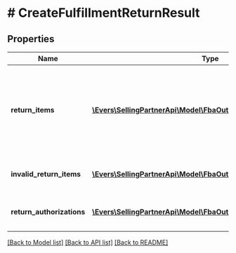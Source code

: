 # # CreateFulfillmentReturnResult

## Properties

Name | Type | Description | Notes
------------ | ------------- | ------------- | -------------
**return_items** | [**\Evers\SellingPartnerApi\Model\FbaOutbound\ReturnItem[]**](ReturnItem.md) | An array of items that Amazon accepted for return. Returns empty if no items were accepted for return. | [optional]
**invalid_return_items** | [**\Evers\SellingPartnerApi\Model\FbaOutbound\InvalidReturnItem[]**](InvalidReturnItem.md) | An array of invalid return item information. | [optional]
**return_authorizations** | [**\Evers\SellingPartnerApi\Model\FbaOutbound\ReturnAuthorization[]**](ReturnAuthorization.md) | An array of return authorization information. | [optional]

[[Back to Model list]](../../README.md#models) [[Back to API list]](../../README.md#endpoints) [[Back to README]](../../README.md)

